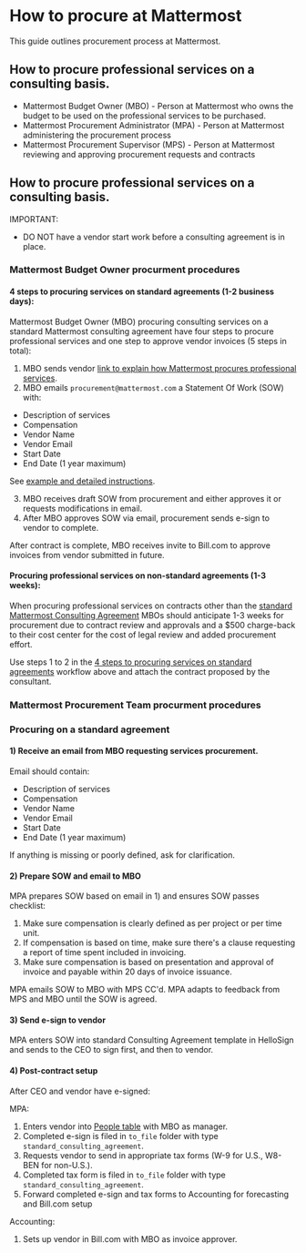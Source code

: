 # How to procure at Mattermost 

This guide outlines procurement process at Mattermost. 

## How to procure professional services on a consulting basis. 

- Mattermost Budget Owner (MBO) - Person at Mattermost who owns the budget to be used on the professional services to be purchased. 
- Mattermost Procurement Administrator (MPA) - Person at Mattermost administering the procurement process
- Mattermost Procurement Supervisor (MPS) - Person at Mattermost reviewing and approving procurement requests and contracts 

## How to procure professional services on a consulting basis. 

IMPORTANT: 
- DO NOT have a vendor start work before a consulting agreement is in place. 

### Mattermost Budget Owner procurment procedures 

#### 4 steps to procuring services on standard agreements (1-2 business days): 

Mattermost Budget Owner (MBO) procuring consulting services on a standard Mattermost consulting agreement have four steps to procure professional services and one step to approve vendor invoices (5 steps in total): 

1. MBO sends vendor [link to explain how Mattermost procures professional services](https://docs.google.com/document/u/1/d/1G4wFLq_wHHEDJ-hrv5Kmu022mFJgh3rJ4-glM0W6riI/edit#heading=h.cw54xe8enb2k). 
2. MBO emails `procurement@mattermost.com` a Statement Of Work (SOW) with: 
 
  - Description of services  
  - Compensation 
  - Vendor Name 
  - Vendor Email 
  - Start Date
  - End Date (1 year maximum) 

See [example and detailed instructions](https://docs.google.com/document/d/1G4wFLq_wHHEDJ-hrv5Kmu022mFJgh3rJ4-glM0W6riI/edit#bookmark=id.s9dd4j72teef).

3. MBO receives draft SOW from procurement and either approves it or requests modifications in email.  
4. After MBO approves SOW via email, procurement sends e-sign to vendor to complete. 

After contract is complete, MBO receives invite to Bill.com to approve invoices from vendor submitted in future. 

#### Procuring professional services on non-standard agreements (1-3 weeks): 

When procuring professional services on contracts other than the [standard Mattermost Consulting Agreement](https://drive.google.com/file/d/0B1HOWxVUGSg8X1NscE00S0xpM2M/view) MBOs should anticipate 1-3 weeks for procurement due to contract review and approvals and a $500 charge-back to their cost center for the cost of legal review and added procurement effort. 

Use steps 1 to 2 in the [4 steps to procuring services on standard agreements](4-steps-to-procuring-services-on-standard-agreements) workflow above and attach the contract proposed by the consultant. 

### Mattermost Procurement Team procurment procedures 

### Procuring on a standard agreement 

#### 1) Receive an email from MBO requesting services procurement. 

Email should contain:  

  - Description of services  
  - Compensation 
  - Vendor Name 
  - Vendor Email 
  - Start Date
  - End Date (1 year maximum) 

If anything is missing or poorly defined, ask for clarification. 

#### 2) Prepare SOW and email to MBO 

MPA prepares SOW based on email in 1) and ensures SOW passes checklist: 

1. Make sure compensation is clearly defined as per project or per time unit. 
2. If compensation is based on time, make sure there's a clause requesting a report of time spent included in invoicing.  
2. Make sure compensation is based on presentation and approval of invoice and payable within 20 days of invoice issuance.

MPA emails SOW to MBO with MPS CC'd. MPA adapts to feedback from MPS and MBO until the SOW is agreed. 

#### 3) Send e-sign to vendor 

MPA enters SOW into standard Consulting Agreement template in HelloSign and sends to the CEO to sign first, and then to vendor. 

#### 4) Post-contract setup 

After CEO and vendor have e-signed: 

MPA: 

1. Enters vendor into [People table](https://airtable.com/shrgGhQH3Zr5RNt6M) with MBO as manager. 
2. Completed e-sign is filed in `to_file` folder with type `standard_consulting_agreement`.
3. Requests vendor to send in appropriate tax forms (W-9 for U.S., W8-BEN for non-U.S.).
4. Completed tax form is filed in `to_file` folder with type `standard_consulting_agreement`.
5. Forward completed e-sign and tax forms to Accounting for forecasting and Bill.com setup 

Accounting: 

1. Sets up vendor in Bill.com with MBO as invoice approver. 
